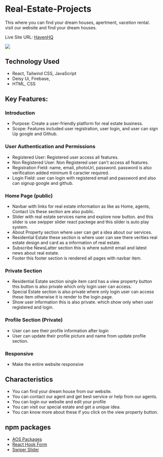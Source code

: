 # Real-Estate-Projects

This where you can find your dream houses, apertment, vacetion rental. visit our website and find your dream houses.

Live Site URL: [HavenHQ](https://real-estate-assignment-b4133.web.app/)

<a href="https://real-estate-assignment-b4133.web.app/">
  <img src="https://github.com/programming-hero-web-course-4/b9a9-real-estate-joysaha023/blob/main/demo-img.png" />
</a>

## Technology Used

 - React, Tailwind CSS, JavaScript
 - Deisy Ui, Firebase, 
 - HTML, CSS


## Key Features:
### Introduction
- Purpose: Create a user-friendly platform for real estate business.
- Scope: Features included user registration, user login, and user can sign Up google and Github.

### User Authentication and Permissions
- Registered User: Registered user access all features.
- Non Registered User: Non Registered user can't access all features.
- Registration Field: name, email, photoUrl, password. password is also verification added minimum 6 caracter required.
- Login Field: user can login with registered email and password and also can signup google and github.


### Home Page (public)
- Navbar with links for real estate information as like as Home, agents, Contact Us these section are also public.
- Slider with real estate services name and explore now button. and this slider is use swipper slider react packege and this slider is auto play system.
- About Property section where user can get a idea about our services.
- Residential Estate these section is where user can see there verities real estate design and card as a information of real estate.
- Subscribe NewsLatter section this is where submit email and latest news about real estate.
- Footer this footer section is rendered all pages with navbar item.

### Private Section 
- Residential Estate section single item card has a view property button this button is also private which only login user can access.
- Special Estate section is also private where only login user can access these item otherwise it is render to the login page.
- Show user information this is also private. which show only when user registered and login.

### Profile Section (Private)
- User can see their profile information after login
- User can update their profile picture and name from update profile section.

### Responsive
- Make the entire website responsive

## Characteristics
- You can find your dream house from our website.
- You can contact our agent and get best service or help from our agents.
- You can login our website and edit your profile 
- You can visit our special estate and get a unique idea.
- You can know more about these if you click on the view property button.

## npm packages
- [AOS Packages](https://www.npmjs.com/package/aos)
- [React Hook Form](https://react-hook-form.com/)
- [Swiper Slider](https://swiperjs.com/)